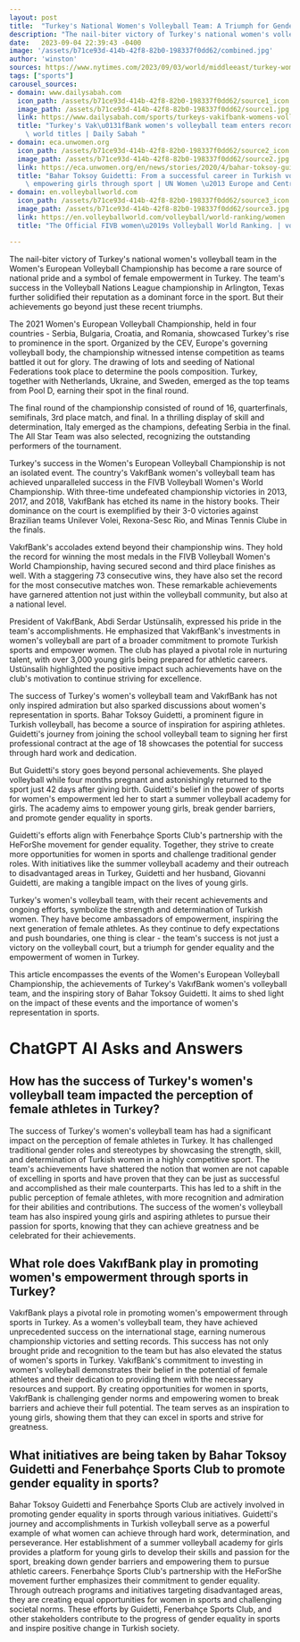 ```yaml
---
layout: post
title:  "Turkey's National Women's Volleyball Team: A Triumph for Gender Equality and Women's Empowerment"
description: "The nail-biter victory of Turkey's national women's volleyball team in the Women's European Volleyball Championship has become a rare source of national pride and a symbol of female empowerment in Turkey."
date:   2023-09-04 22:39:43 -0400
image: '/assets/b71ce93d-414b-42f8-82b0-198337f0dd62/combined.jpg'
author: 'winston'
sources: https://www.nytimes.com/2023/09/03/world/middleeast/turkey-womens-volleyball.html https://en.wikipedia.org/wiki/2021_Women%27s_European_Volleyball_Championship https://www.dailysabah.com/sports/turkeys-vakifbank-womens-volleyball-team-enters-record-book-for-most-world-titles/news https://eca.unwomen.org/en/news/stories/2020/4/bahar-toksoy-guidetti-from-a-successful-career-in-turkish-volleyball https://en.volleyballworld.com/volleyball/world-ranking/women
tags: ["sports"]
carousel_sources:
- domain: www.dailysabah.com
  icon_path: /assets/b71ce93d-414b-42f8-82b0-198337f0dd62/source1_icon.jpg
  image_path: /assets/b71ce93d-414b-42f8-82b0-198337f0dd62/source1.jpg
  link: https://www.dailysabah.com/sports/turkeys-vakifbank-womens-volleyball-team-enters-record-book-for-most-world-titles/news
  title: "Turkey's Vak\u0131fBank women's volleyball team enters record book for most\
    \ world titles | Daily Sabah "
- domain: eca.unwomen.org
  icon_path: /assets/b71ce93d-414b-42f8-82b0-198337f0dd62/source2_icon.jpg
  image_path: /assets/b71ce93d-414b-42f8-82b0-198337f0dd62/source2.jpg
  link: https://eca.unwomen.org/en/news/stories/2020/4/bahar-toksoy-guidetti-from-a-successful-career-in-turkish-volleyball
  title: "Bahar Toksoy Guidetti: From a successful career in Turkish volleyball to\
    \ empowering girls through sport | UN Women \u2013 Europe and Central Asia"
- domain: en.volleyballworld.com
  icon_path: /assets/b71ce93d-414b-42f8-82b0-198337f0dd62/source3_icon.jpg
  image_path: /assets/b71ce93d-414b-42f8-82b0-198337f0dd62/source3.jpg
  link: https://en.volleyballworld.com/volleyball/world-ranking/women
  title: "The Official FIVB women\u2019s Volleyball World Ranking. | volleyballworld.com"

---
```


The nail-biter victory of Turkey's national women's volleyball team in the Women's European Volleyball Championship has become a rare source of national pride and a symbol of female empowerment in Turkey. The team's success in the Volleyball Nations League championship in Arlington, Texas further solidified their reputation as a dominant force in the sport. But their achievements go beyond just these recent triumphs.

The 2021 Women's European Volleyball Championship, held in four countries - Serbia, Bulgaria, Croatia, and Romania, showcased Turkey's rise to prominence in the sport. Organized by the CEV, Europe's governing volleyball body, the championship witnessed intense competition as teams battled it out for glory. The drawing of lots and seeding of National Federations took place to determine the pools composition. Turkey, together with Netherlands, Ukraine, and Sweden, emerged as the top teams from Pool D, earning their spot in the final round.

The final round of the championship consisted of round of 16, quarterfinals, semifinals, 3rd place match, and final. In a thrilling display of skill and determination, Italy emerged as the champions, defeating Serbia in the final. The All Star Team was also selected, recognizing the outstanding performers of the tournament.

Turkey's success in the Women's European Volleyball Championship is not an isolated event. The country's VakıfBank women's volleyball team has achieved unparalleled success in the FIVB Volleyball Women's World Championship. With three-time undefeated championship victories in 2013, 2017, and 2018, VakıfBank has etched its name in the history books. Their dominance on the court is exemplified by their 3-0 victories against Brazilian teams Unilever Volei, Rexona-Sesc Rio, and Minas Tennis Clube in the finals.

VakıfBank's accolades extend beyond their championship wins. They hold the record for winning the most medals in the FIVB Volleyball Women's World Championship, having secured second and third place finishes as well. With a staggering 73 consecutive wins, they have also set the record for the most consecutive matches won. These remarkable achievements have garnered attention not just within the volleyball community, but also at a national level.

President of VakıfBank, Abdi Serdar Ustünsalih, expressed his pride in the team's accomplishments. He emphasized that VakıfBank's investments in women's volleyball are part of a broader commitment to promote Turkish sports and empower women. The club has played a pivotal role in nurturing talent, with over 3,000 young girls being prepared for athletic careers. Ustünsalih highlighted the positive impact such achievements have on the club's motivation to continue striving for excellence.

The success of Turkey's women's volleyball team and VakıfBank has not only inspired admiration but also sparked discussions about women's representation in sports. Bahar Toksoy Guidetti, a prominent figure in Turkish volleyball, has become a source of inspiration for aspiring athletes. Guidetti's journey from joining the school volleyball team to signing her first professional contract at the age of 18 showcases the potential for success through hard work and dedication.

But Guidetti's story goes beyond personal achievements. She played volleyball while four months pregnant and astonishingly returned to the sport just 42 days after giving birth. Guidetti's belief in the power of sports for women's empowerment led her to start a summer volleyball academy for girls. The academy aims to empower young girls, break gender barriers, and promote gender equality in sports.

Guidetti's efforts align with Fenerbahçe Sports Club's partnership with the HeForShe movement for gender equality. Together, they strive to create more opportunities for women in sports and challenge traditional gender roles. With initiatives like the summer volleyball academy and their outreach to disadvantaged areas in Turkey, Guidetti and her husband, Giovanni Guidetti, are making a tangible impact on the lives of young girls.

Turkey's women's volleyball team, with their recent achievements and ongoing efforts, symbolize the strength and determination of Turkish women. They have become ambassadors of empowerment, inspiring the next generation of female athletes. As they continue to defy expectations and push boundaries, one thing is clear - the team's success is not just a victory on the volleyball court, but a triumph for gender equality and the empowerment of women in Turkey.

This article encompasses the events of the Women's European Volleyball Championship, the achievements of Turkey's VakıfBank women's volleyball team, and the inspiring story of Bahar Toksoy Guidetti. It aims to shed light on the impact of these events and the importance of women's representation in sports.


# ChatGPT AI Asks and Answers
## How has the success of Turkey's women's volleyball team impacted the perception of female athletes in Turkey?
The success of Turkey's women's volleyball team has had a significant impact on the perception of female athletes in Turkey. It has challenged traditional gender roles and stereotypes by showcasing the strength, skill, and determination of Turkish women in a highly competitive sport. The team's achievements have shattered the notion that women are not capable of excelling in sports and have proven that they can be just as successful and accomplished as their male counterparts. This has led to a shift in the public perception of female athletes, with more recognition and admiration for their abilities and contributions. The success of the women's volleyball team has also inspired young girls and aspiring athletes to pursue their passion for sports, knowing that they can achieve greatness and be celebrated for their achievements.

## What role does VakıfBank play in promoting women's empowerment through sports in Turkey?
VakıfBank plays a pivotal role in promoting women's empowerment through sports in Turkey. As a women's volleyball team, they have achieved unprecedented success on the international stage, earning numerous championship victories and setting records. This success has not only brought pride and recognition to the team but has also elevated the status of women's sports in Turkey. VakıfBank's commitment to investing in women's volleyball demonstrates their belief in the potential of female athletes and their dedication to providing them with the necessary resources and support. By creating opportunities for women in sports, VakıfBank is challenging gender norms and empowering women to break barriers and achieve their full potential. The team serves as an inspiration to young girls, showing them that they can excel in sports and strive for greatness.

## What initiatives are being taken by Bahar Toksoy Guidetti and Fenerbahçe Sports Club to promote gender equality in sports?
Bahar Toksoy Guidetti and Fenerbahçe Sports Club are actively involved in promoting gender equality in sports through various initiatives. Guidetti's journey and accomplishments in Turkish volleyball serve as a powerful example of what women can achieve through hard work, determination, and perseverance. Her establishment of a summer volleyball academy for girls provides a platform for young girls to develop their skills and passion for the sport, breaking down gender barriers and empowering them to pursue athletic careers. Fenerbahçe Sports Club's partnership with the HeForShe movement further emphasizes their commitment to gender equality. Through outreach programs and initiatives targeting disadvantaged areas, they are creating equal opportunities for women in sports and challenging societal norms. These efforts by Guidetti, Fenerbahçe Sports Club, and other stakeholders contribute to the progress of gender equality in sports and inspire positive change in Turkish society.

